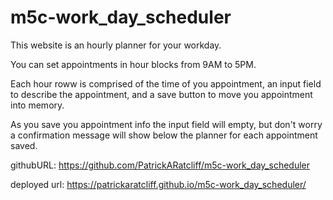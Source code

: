 # m5c-work_day_scheduler
This website is an hourly planner for your workday.

You can set appointments in hour blocks from 9AM to 5PM.

Each hour roww is comprised of the time of you appointment, an input field to describe the appointment, and a save button to move you appointment into memory.

As you save you appointment info the input field will empty, but don't worry a confirmation message will show below the planner for each appointment saved.

githubURL: 
https://github.com/PatrickARatcliff/m5c-work_day_scheduler

deployed url:
https://patrickaratcliff.github.io/m5c-work_day_scheduler/
